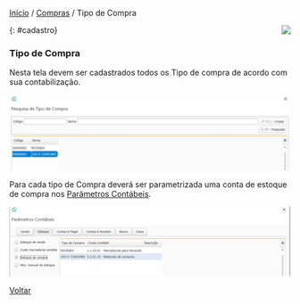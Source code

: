 [Início](index.md) / [Compras](compras.md) / Tipo de Compra

<a href="http://docs.continentenuvem.com.br/dicas.html#dicas"><img align="right" src="http://docs.continentenuvem.com.br/images/dicas.png"></a>



{: #cadastro}

### Tipo de Compra

Nesta tela devem ser cadastrados todos os Tipo de compra de acordo com sua contabilização.

![](images/compras_tipo_compra.jpg) 

Para cada tipo de Compra deverá ser parametrizada uma conta de estoque de compra nos [Parâmetros Contábeis](contabilidade_parametro_contabil_estoque.md#estoque).

![](images/compras_tipo_compra_parametro_contabil.jpg)



[Voltar](compras.md#compras)
